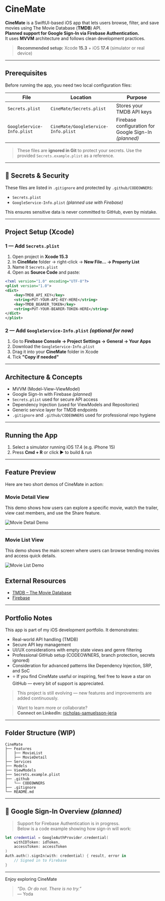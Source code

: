 # CineMate

**CineMate** is a SwiftUI-based iOS app that lets users browse, filter, and save movies using The Movie Database (**TMDB**) API.  
**Planned support for Google Sign-In via Firebase Authentication.**  
It uses **MVVM** architecture and follows clean development practices.

> **Recommended setup:** Xcode **15.3** + iOS **17.4** (simulator or real device)

---

## Prerequisites

Before running the app, you need two local configuration files:

| File | Location | Purpose |
|------|----------|---------|
| `Secrets.plist` | `CineMate/Secrets.plist` | Stores your TMDB API keys |
| `GoogleService-Info.plist` | `CineMate/GoogleService-Info.plist` | Firebase configuration for Google Sign-In *(planned)* |

> These files are **ignored in Git** to protect your secrets. Use the provided `Secrets.example.plist` as a reference.

---

## 🔐 Secrets & Security

These files are listed in `.gitignore` and protected by `.github/CODEOWNERS`:

- `Secrets.plist`
- `GoogleService-Info.plist` *(planned use with Firebase)*

This ensures sensitive data is never committed to GitHub, even by mistake.

---

## Project Setup (Xcode)

### 1 — Add `Secrets.plist`

1. Open project in **Xcode 15.3**
2. In **CineMate** folder → right-click → **New File… → Property List**
3. Name it `Secrets.plist`
4. Open as **Source Code** and paste:

```xml
<?xml version="1.0" encoding="UTF-8"?>
<plist version="1.0">
<dict>
    <key>TMDB_API_KEY</key>
    <string>PUT-YOUR-API-KEY-HERE</string>
    <key>TMDB_BEARER_TOKEN</key>
    <string>PUT-YOUR-BEARER-TOKEN-HERE</string>
</dict>
</plist>
```

### 2 — Add `GoogleService-Info.plist` *(optional for now)*

1. Go to **Firebase Console → Project Settings → General → Your Apps**
2. Download the `GoogleService-Info.plist`
3. Drag it into your **CineMate** folder in Xcode
4. Tick **"Copy if needed"**

---

## Architecture & Concepts

- MVVM (Model–View–ViewModel)
- Google Sign-In with Firebase *(planned)*
- `Secrets.plist` used for secure API access
- Dependency Injection (used for ViewModels and Repositories)
- Generic service layer for TMDB endpoints
- `.gitignore` and `.github/CODEOWNERS` used for professional repo hygiene

---

## Running the App

1. Select a simulator running iOS 17.4 (e.g. iPhone 15)
2. Press **Cmd + R** or click ▶️ to build & run

---

## Feature Preview

Here are two short demos of CineMate in action:

### Movie Detail View
This demo shows how users can explore a specific movie, watch the trailer, view cast members, and use the Share feature.

![Movie Detail Demo](Assets/cinemate_detail.gif)

---

### Movie List View
This demo shows the main screen where users can browse trending movies and access quick details.

![Movie List Demo](Assets/cinemate_list.gif)


## External Resources

- [TMDB – The Movie Database](https://www.themoviedb.org/)
- [Firebase](https://firebase.google.com/)

---

## Portfolio Notes

This app is part of my iOS development portfolio. It demonstrates:

- Real-world API handling (TMDB)
- Secure API key management
- UI/UX considerations with empty state views and genre filtering
- Professional GitHub setup (CODEOWNERS, branch protection, secrets ignored)
- Consideration for advanced patterns like Dependency Injection, SRP, and SoC
- ⭐️ If you find CineMate useful or inspiring, feel free to leave a star on GitHub — every bit of support is appreciated.

> This project is still evolving — new features and improvements are added continuously.

> Want to learn more or collaborate?  
**Connect on LinkedIn:** [nicholas-samuelsson-jeria](https://www.linkedin.com/in/nicholas-samuelsson-jeria-69778391)

---

## Folder Structure (WIP)

```
CineMate
├── Features
│   ├── MovieList
│   ├── MovieDetail
├── Services
├── Models
├── ViewModels
├── Secrets.example.plist
├── .github
│   └── CODEOWNERS
├── .gitignore
└── README.md
```

---

## 🔐 Google Sign-In Overview *(planned)*

> Support for Firebase Authentication is in progress.  
> Below is a code example showing how sign-in will work:

```swift
let credential = GoogleAuthProvider.credential(
    withIDToken: idToken,
    accessToken: accessToken
)
Auth.auth().signIn(with: credential) { result, error in
    // Signed in to Firebase
}
```

---

Enjoy exploring CineMate

> *“Do. Or do not. There is no try.”*  
> — Yoda
